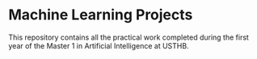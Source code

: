 # Machine Learning Projects

This repository contains all the practical work completed during the first year of the Master 1 in Artificial Intelligence at USTHB.